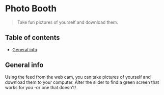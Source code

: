 # Photo Booth
> Take fun pictures of yourself and download them. 

## Table of contents
* [General info](#general-info)

## General info
Using the feed from the web cam, you can take pictures of yourself and download them to your computer. Alter the slider to find a green screen that works for you -or one that doesn't!
